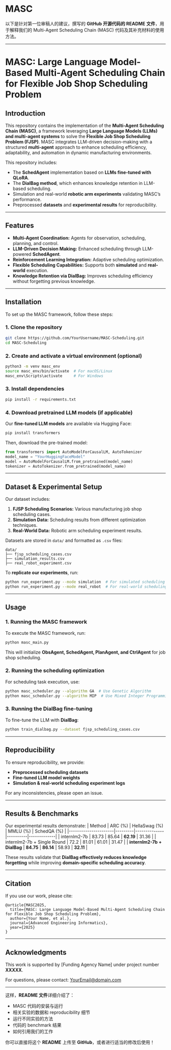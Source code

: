 # MASC

以下是针对第一位审稿人的建议，撰写的 **GitHub 开源代码的 README 文件**，用于解释我们的 Multi-Agent Scheduling Chain (MASC) 代码及其补充材料的使用方法。

---

# MASC: Large Language Model-Based Multi-Agent Scheduling Chain for Flexible Job Shop Scheduling Problem

## Introduction
This repository contains the implementation of the **Multi-Agent Scheduling Chain (MASC)**, a framework leveraging **Large Language Models (LLMs) and multi-agent systems** to solve the **Flexible Job Shop Scheduling Problem (FJSP)**. MASC integrates LLM-driven decision-making with a structured **multi-agent** approach to enhance scheduling efficiency, adaptability, and automation in dynamic manufacturing environments.

This repository includes:
- The **SchedAgent** implementation based on **LLMs fine-tuned with QLoRA**.
- The **DialBag method**, which enhances knowledge retention in LLM-based scheduling.
- Simulation and real-world **robotic arm experiments** validating MASC’s performance.
- Preprocessed **datasets** and **experimental results** for reproducibility.

---

## Features
- **Multi-Agent Coordination:** Agents for observation, scheduling, planning, and control.
- **LLM-Driven Decision Making:** Enhanced scheduling through LLM-powered **SchedAgent**.
- **Reinforcement Learning Integration:** Adaptive scheduling optimization.
- **Flexible Scheduling Capabilities:** Supports both **simulated** and **real-world** execution.
- **Knowledge Retention via DialBag:** Improves scheduling efficiency without forgetting previous knowledge.

---

## Installation
To set up the MASC framework, follow these steps:

### 1. Clone the repository
```bash
git clone https://github.com/YourUsername/MASC-Scheduling.git
cd MASC-Scheduling
```

### 2. Create and activate a virtual environment (optional)
```bash
python3 -m venv masc_env
source masc_env/bin/activate  # For macOS/Linux
masc_env\Scripts\activate     # For Windows
```

### 3. Install dependencies
```bash
pip install -r requirements.txt
```

### 4. Download pretrained LLM models (if applicable)
Our **fine-tuned LLM models** are available via Hugging Face:
```bash
pip install transformers
```
Then, download the pre-trained model:
```python
from transformers import AutoModelForCausalLM, AutoTokenizer
model_name = "YourHuggingFaceModel"
model = AutoModelForCausalLM.from_pretrained(model_name)
tokenizer = AutoTokenizer.from_pretrained(model_name)
```

---

## Dataset & Experimental Setup
Our dataset includes:
1. **FJSP Scheduling Scenarios:** Various manufacturing job shop scheduling cases.
2. **Simulation Data:** Scheduling results from different optimization techniques.
3. **Real-World Data:** Robotic arm scheduling experiment results.

Datasets are stored in `data/` and formatted as `.csv` files:
```
data/
├── fjsp_scheduling_cases.csv
├── simulation_results.csv
├── real_robot_experiment.csv
```

To **replicate our experiments**, run:
```bash
python run_experiment.py --mode simulation  # For simulated scheduling
python run_experiment.py --mode real_robot  # For real-world scheduling
```

---

## Usage
### 1. Running the MASC framework
To execute the MASC framework, run:
```bash
python masc_main.py
```
This will initialize **ObsAgent, SchedAgent, PlanAgent, and CtrlAgent** for job shop scheduling.

### 2. Running the scheduling optimization
For scheduling task execution, use:
```bash
python masc_scheduler.py --algorithm GA  # Use Genetic Algorithm
python masc_scheduler.py --algorithm MIP  # Use Mixed Integer Programming
```

### 3. Running the DialBag fine-tuning
To fine-tune the LLM with **DialBag**:
```bash
python train_dialbag.py --dataset fjsp_scheduling_cases.csv
```

---

## Reproducibility
To ensure reproducibility, we provide:
- **Preprocessed scheduling datasets**
- **Fine-tuned LLM model weights**
- **Simulation & real-world scheduling experiment logs**

For any inconsistencies, please open an issue.

---

## Results & Benchmarks
Our experimental results demonstrate:
| Method                | ARC (%) | HellaSwag (%) | MMLU (%) | SchedQA (%) |
|----------------------|---------|--------------|----------|-------------|
| internlm2-7b        | 83.73   | 85.64        | **62.19** | 31.36       |
| internlm2-7b + Single Round | 72.2    | 81.01        | 61.01     | 31.47       |
| **internlm2-7b + DialBag** | **84.75** | **86.14** | 58.93     | **32.11**   |

These results validate that **DialBag effectively reduces knowledge forgetting** while improving **domain-specific scheduling accuracy**.

---

## Citation
If you use our work, please cite:
```
@article{MASC2025,
  title={MASC: Large Language Model-Based Multi-Agent Scheduling Chain for Flexible Job Shop Scheduling Problem},
  author={Your Name, et al.},
  journal={Advanced Engineering Informatics},
  year={2025}
}
```

---

## Acknowledgments
This work is supported by [Funding Agency Name] under project number **XXXXX**.

For questions, please contact: [YourEmail@domain.com](mailto:YourEmail@domain.com)

---

这样，**README 文件**详细介绍了：
- MASC 代码的安装与运行
- 相关实验的数据和 reproducibility 细节
- 运行不同实验的方法
- 代码的 benchmark 结果
- 如何引用我们的工作

你可以直接将这个 **README** 上传至 **GitHub**，或者进行适当的修改后使用！
